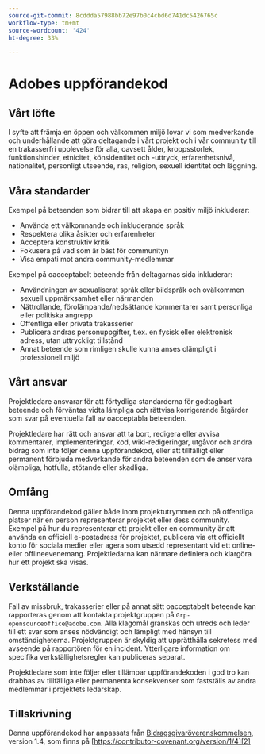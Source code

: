 ```yaml
---
source-git-commit: 8cddda57988bb72e97b0c4cbd6d741dc5426765c
workflow-type: tm+mt
source-wordcount: '424'
ht-degree: 33%

---
```

# Adobes uppförandekod

## Vårt löfte

I syfte att främja en öppen och välkommen miljö lovar vi som medverkande och underhållande att göra deltagande i vårt projekt och i vår community till en trakasserfri upplevelse för alla, oavsett ålder, kroppsstorlek, funktionshinder, etnicitet, könsidentitet och -uttryck, erfarenhetsnivå, nationalitet, personligt utseende, ras, religion, sexuell identitet och läggning.

## Våra standarder

Exempel på beteenden som bidrar till att skapa en positiv miljö 
inkluderar:

* Använda ett välkomnande och inkluderande språk
* Respektera olika åsikter och erfarenheter
* Acceptera konstruktiv kritik
* Fokusera på vad som är bäst för communityn
* Visa empati mot andra community-medlemmar

Exempel på oacceptabelt beteende från deltagarnas sida inkluderar:

* Användningen av sexualiserat språk eller bildspråk och ovälkommen sexuell uppmärksamhet eller
närmanden
* Nättrollande, förolämpande/nedsättande kommentarer samt personliga eller politiska angrepp
* Offentliga eller privata trakasserier
* Publicera andras personuppgifter, t.ex. en fysisk eller elektronisk 
adress, utan uttryckligt tillstånd
* Annat beteende som rimligen skulle kunna anses olämpligt i 
professionell miljö

## Vårt ansvar

Projektledare ansvarar för att förtydliga standarderna för godtagbart beteende och förväntas vidta lämpliga och rättvisa korrigerande åtgärder som svar på eventuella fall av oacceptabla beteenden.

Projektledare har rätt och ansvar att ta bort, redigera eller avvisa kommentarer, implementeringar, kod, wiki-redigeringar, utgåvor och andra bidrag som inte följer denna uppförandekod, eller att tillfälligt eller permanent förbjuda medverkande för andra beteenden som de anser vara olämpliga, hotfulla, stötande eller skadliga.

## Omfång

Denna uppförandekod gäller både inom projektutrymmen och på offentliga platser när en person representerar projektet eller dess community. Exempel på hur du representerar ett projekt eller en community är att använda en officiell e-postadress för projektet, publicera via ett officiellt konto för sociala medier eller agera som utsedd representant vid ett online- eller offlineevenemang. Projektledarna kan närmare definiera och klargöra hur ett projekt ska visas.

## Verkställande

Fall av missbruk, trakasserier eller på annat sätt oacceptabelt beteende kan rapporteras genom att kontakta projektgruppen på `Grp-opensourceoffice@adobe.com`. Alla klagomål granskas och utreds och leder till ett svar som anses nödvändigt och lämpligt med hänsyn till omständigheterna. Projektgruppen är skyldig att upprätthålla sekretess med avseende på rapportören för en incident. Ytterligare information om specifika verkställighetsregler kan publiceras separat.

Projektledare som inte följer eller tillämpar uppförandekoden i god tro kan drabbas av tillfälliga eller permanenta konsekvenser som fastställs av andra medlemmar i projektets ledarskap.

## Tillskrivning

Denna uppförandekod har anpassats från [Bidragsgivaröverenskommelsen][1], version 1.4, 
som finns på [https://contributor-covenant.org/version/1/4][2]

[1]: https://contributor-covenant.org
[2]: https://contributor-covenant.org/version/1/4/
